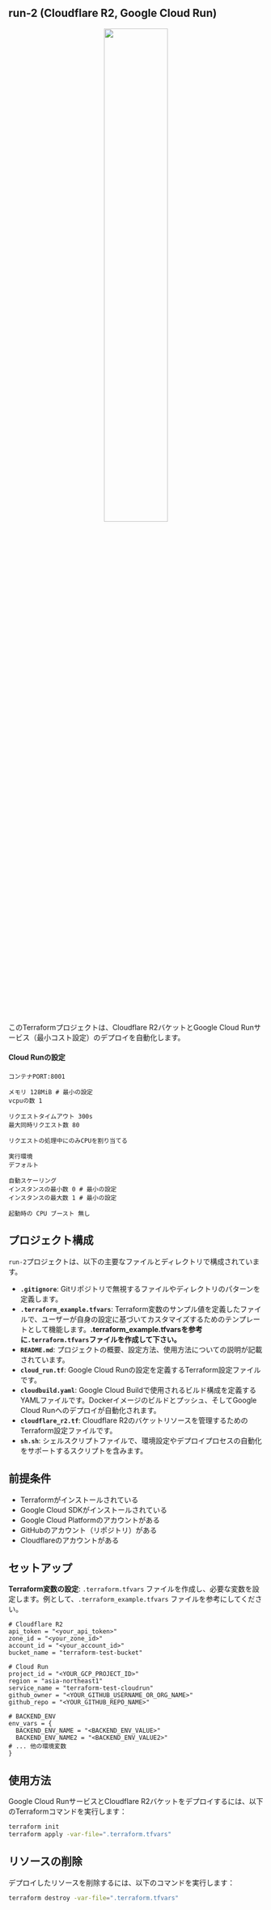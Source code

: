 ## run-2 (Cloudflare R2, Google Cloud Run)

<p align="center">
  <img src="https://github.com/eternaleight/eva-r2/assets/96198088/cebf749f-7919-4b6e-8765-bfe1d8421b84" width="50%">
</p>

このTerraformプロジェクトは、Cloudflare R2バケットとGoogle Cloud Runサービス（最小コスト設定）のデプロイを自動化します。
#### Cloud Runの設定
```:Cloud Runの設定
コンテナPORT:8001

メモリ 128MiB # 最小の設定
vcpuの数 1

リクエストタイムアウト 300s
最大同時リクエスト数 80

リクエストの処理中にのみCPUを割り当てる

実行環境
デフォルト

自動スケーリング
インスタンスの最小数 0 # 最小の設定
インスタンスの最大数 1 # 最小の設定

起動時の CPU ブースト 無し
```

## プロジェクト構成

`run-2`プロジェクトは、以下の主要なファイルとディレクトリで構成されています。

- **`.gitignore`**: Gitリポジトリで無視するファイルやディレクトリのパターンを定義します。
- **`.terraform_example.tfvars`**: Terraform変数のサンプル値を定義したファイルで、ユーザーが自身の設定に基づいてカスタマイズするためのテンプレートとして機能します。**.terraform_example.tfvarsを参考に`.terraform.tfvars`ファイルを作成して下さい。**
- **`README.md`**: プロジェクトの概要、設定方法、使用方法についての説明が記載されています。
- **`cloud_run.tf`**: Google Cloud Runの設定を定義するTerraform設定ファイルです。
- **`cloudbuild.yaml`**: Google Cloud Buildで使用されるビルド構成を定義するYAMLファイルです。Dockerイメージのビルドとプッシュ、そしてGoogle Cloud Runへのデプロイが自動化されます。
- **`cloudflare_r2.tf`**: Cloudflare R2のバケットリソースを管理するためのTerraform設定ファイルです。
- **`sh.sh`**: シェルスクリプトファイルで、環境設定やデプロイプロセスの自動化をサポートするスクリプトを含みます。

## 前提条件
- Terraformがインストールされている
- Google Cloud SDKがインストールされている
- Google Cloud Platformのアカウントがある
- GitHubのアカウント（リポジトリ）がある
- Cloudflareのアカウントがある

## セットアップ
**Terraform変数の設定**: `.terraform.tfvars` ファイルを作成し、必要な変数を設定します。例として、`.terraform_example.tfvars` ファイルを参考にしてください。

```hcl
# Cloudflare R2
api_token = "<your_api_token>"
zone_id = "<your_zone_id>"
account_id = "<your_account_id>"
bucket_name = "terraform-test-bucket"

# Cloud Run
project_id = "<YOUR_GCP_PROJECT_ID>"
region = "asia-northeast1"
service_name = "terraform-test-cloudrun"
github_owner = "<YOUR_GITHUB_USERNAME_OR_ORG_NAME>"
github_repo = "<YOUR_GITHUB_REPO_NAME>"

# BACKEND_ENV 
env_vars = {
  BACKEND_ENV_NAME = "<BACKEND_ENV_VALUE>"
  BACKEND_ENV_NAME2 = "<BACKEND_ENV_VALUE2>"
# ... 他の環境変数
}
```

## 使用方法
Google Cloud RunサービスとCloudflare R2バケットをデプロイするには、以下のTerraformコマンドを実行します：
```sh
terraform init
terraform apply -var-file=".terraform.tfvars"
```

## リソースの削除
デプロイしたリソースを削除するには、以下のコマンドを実行します：
```sh
terraform destroy -var-file=".terraform.tfvars"
```
